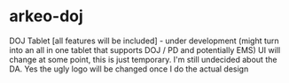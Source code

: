# arkeo-doj
DOJ Tablet [all features will be included] - under development (might turn into an all in one tablet that supports DOJ / PD and potentially EMS)
UI will change at some point, this is just temporary. I'm still undecided about the DA.
Yes the ugly logo will be changed once I do the actual design
